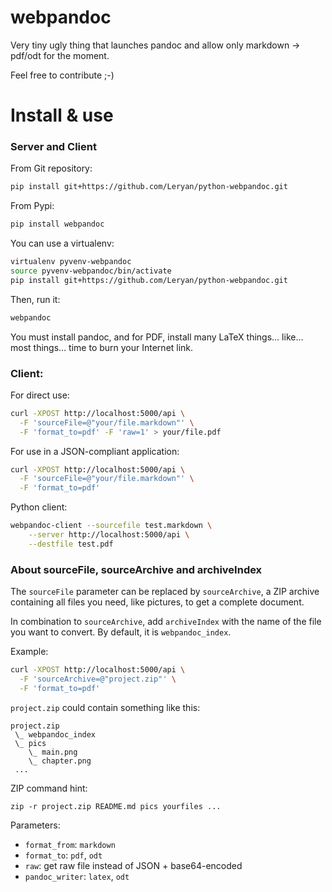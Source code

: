 # webpandoc

Very tiny ugly thing that launches pandoc and allow only markdown -> pdf/odt for the moment.

Feel free to contribute ;-)

# Install & use

### Server and Client

From Git repository:

```bash
pip install git+https://github.com/Leryan/python-webpandoc.git
```

From Pypi:

```bash
pip install webpandoc
```

You can use a virtualenv:

```bash
virtualenv pyvenv-webpandoc
source pyvenv-webpandoc/bin/activate
pip install git+https://github.com/Leryan/python-webpandoc.git
```

Then, run it:

```bash
webpandoc
```

You must install pandoc, and for PDF, install many LaTeX things… like… most things… time to burn your Internet link.

### Client:

For direct use:

```bash
curl -XPOST http://localhost:5000/api \
  -F 'sourceFile=@"your/file.markdown"' \
  -F 'format_to=pdf' -F 'raw=1' > your/file.pdf
```

For use in a JSON-compliant application:

```bash
curl -XPOST http://localhost:5000/api \
  -F 'sourceFile=@"your/file.markdown"' \
  -F 'format_to=pdf'
```

Python client:

```bash
webpandoc-client --sourcefile test.markdown \
    --server http://localhost:5000/api \
    --destfile test.pdf
```

### About sourceFile, sourceArchive and archiveIndex

The `sourceFile` parameter can be replaced by `sourceArchive`, a ZIP archive containing all files you need, like pictures, to get a complete document.

In combination to `sourceArchive`, add `archiveIndex` with the name of the file you want to convert. By default, it is `webpandoc_index`.

Example:

```bash
curl -XPOST http://localhost:5000/api \
  -F 'sourceArchive=@"project.zip"' \
  -F 'format_to=pdf'
```

`project.zip` could contain something like this:

```
project.zip
 \_ webpandoc_index
 \_ pics
    \_ main.png
    \_ chapter.png
 ...
```

ZIP command hint:

```
zip -r project.zip README.md pics yourfiles ...
```


Parameters:

 * `format_from`: `markdown`
 * `format_to`: `pdf`, `odt`
 * `raw`: get raw file instead of JSON + base64-encoded
 * `pandoc_writer`: `latex`, `odt`

